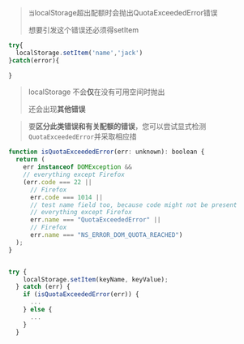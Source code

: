> `当`localStorage超出配额时会抛出QuotaExceededError错误
>
> 想要引发这个错误还必须得setItem

```js
try{
  localStorage.setItem('name','jack')
}catch(error){
  
}
```

> localStorage 不会**仅**在没有可用空间时抛出
>
> 还会出现**其他错误**

> 要**区分此类错误和有关配额的错误**，您可以尝试显式检测`QuotaExceededError`并采取相应措

```js
function isQuotaExceededError(err: unknown): boolean {
  return (
    err instanceof DOMException &&
    // everything except Firefox
    (err.code === 22 ||
      // Firefox
      err.code === 1014 ||
      // test name field too, because code might not be present
      // everything except Firefox
      err.name === "QuotaExceededError" ||
      // Firefox
      err.name === "NS_ERROR_DOM_QUOTA_REACHED")
  );
}


try {
    localStorage.setItem(keyName, keyValue);
  } catch (err) {
    if (isQuotaExceededError(err)) {
      ...
    } else {
      ...
    }
  }
```

